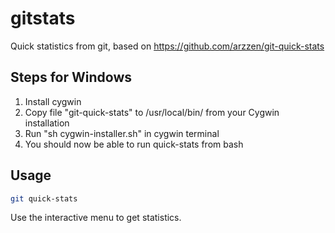 # gitstats
Quick statistics from git, based on https://github.com/arzzen/git-quick-stats

## Steps for Windows

1. Install cygwin
2. Copy file "git-quick-stats" to /usr/local/bin/ from your Cygwin installation
3. Run "sh cygwin-installer.sh" in cygwin terminal
4. You should now be able to run quick-stats from bash 

## Usage

```bash
git quick-stats
```
Use the interactive menu to get statistics.
